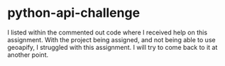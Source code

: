 # python-api-challenge
I listed within the commented out code where I received help on this assignment. 
With the project being assigned, and not being able to use geoapify, I struggled with this assignment. I will try to come back to it at another point. 
